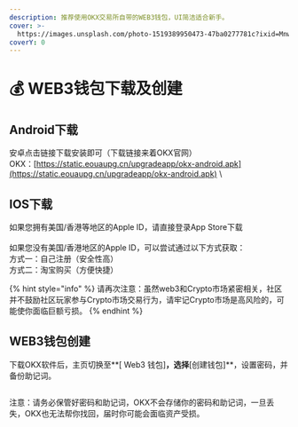 ```yaml
---
description: 推荐使用OKX交易所自带的WEB3钱包，UI简洁适合新手。
cover: >-
  https://images.unsplash.com/photo-1519389950473-47ba0277781c?ixid=MnwxMjA3fDB8MHxwaG90by1wYWdlfHx8fGVufDB8fHx8&ixlib=rb-1.2.1&auto=format&fit=crop&w=2970&q=80
coverY: 0
---
```


# 💰 WEB3钱包下载及创建

## Android下载

安卓点击链接下载安装即可（下载链接来着OKX官网）\
OKX：[https://static.eouaupg.cn/upgradeapp/okx-android.apk](https://static.eouaupg.cn/upgradeapp/okx-android.apk) \


## IOS下载

如果您拥有美国/香港等地区的Apple ID，请直接登录App Store下载\
\
如果您没有美国/香港地区的Apple ID，可以尝试通过以下方式获取：\
方式一：自己注册（安全性高）\
方式二：淘宝购买（方便快捷）

{% hint style="info" %}
请再次注意：虽然web3和Crypto市场紧密相关，社区并不鼓励社区玩家参与Crypto市场交易行为，请牢记Crypto市场是高风险的，可能使你面临巨额亏损。
{% endhint %}

## WEB3钱包创建

下载OKX软件后，主页切换至**\[ Web3 钱包]**，选择**\[创建钱包]**，设置密码，并备份助记词。

<figure><img src="https://static.okx.com/cdn/assets/plugins/announcements/contentful/10553732247693.jpg" alt=""><figcaption></figcaption></figure>

注意：请务必保管好密码和助记词，OKX不会存储你的密码和助记词，一旦丢失，OKX也无法帮你找回，届时你可能会面临资产受损。
